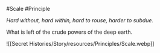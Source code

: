 #Scale #Principle 

_Hard without, hard within, hard to rouse, harder to subdue._  

What is left of the crude powers of the deep earth.

![[Secret Histories/Story/resources/Principles/Scale.webp]]